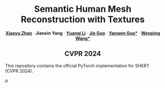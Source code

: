 <p align="center">

  <h1 align="center">Semantic Human Mesh Reconstruction with Textures</h1>
  <p align="center">
    <a href="https://zhanxy.xyz/"><strong>Xiaoyu Zhan</strong></a>
    ·
    <strong>Jianxin Yang</strong>
    ·
    <a href="http://www.njumeta.com/liyq/"><strong>Yuanqi Li</strong></a>
    ·
    <a href="https://scholar.google.com.hk/citations?user=Sx4PQpQAAAAJ&hl=en"><strong>Jie Guo</strong></a>
    ·
    <a href="https://cs.nju.edu.cn/ywguo/index.htm"><strong>Yanwen Guo*</strong></a>
    ·
    <a href="https://www.cs.hku.hk/people/academic-staff/wenping"><strong>Wenping Wang*</strong></a>
  </p>
  <h2 align="center">CVPR 2024</h2>
<!--   <div align="center">
    <img src="./assets/teaser.png" alt="Logo" width="100%">
  </div> -->
  <p>This repository contains the official PyTorch implementation for SHERT (CVPR 2024).</p>p
</p>

  

